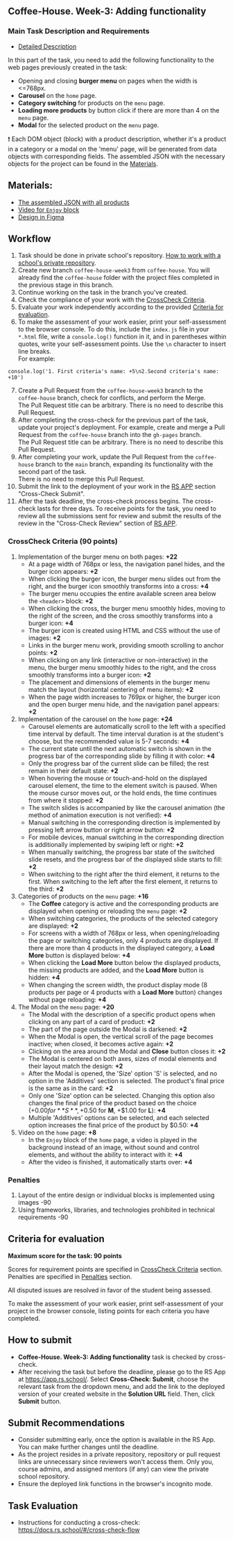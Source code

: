 ## Coffee-House. Week-3: Adding functionality

### Main Task Description and Requirements
- [Detailed Description](coffee-house.md)  
  
In this part of the task, you need to add the following functionality to the web pages previously created in the task:

- Opening and closing **burger menu** on pages when the width is <=768px.
- **Carousel** on the `home` page.
- **Category switching** for products on the `menu` page.
- **Loading more products** by button click if there are more than 4 on the `menu` page.
- **Modal** for the selected product on the `menu` page.

❗ Each DOM object (block) with a product description, whether it's a product in a category or a modal on the 'menu' page, will be generated from data objects with corresponding fields. The assembled JSON with the necessary objects for the project can be found in the [Materials](#materials).

## Materials:
- [The assembled JSON with all products](products.json)
- [Video for `Enjoy` block](https://www.pexels.com/ru-ru/video/2909914/)
- [Design in Figma](https://www.figma.com/file/SAoBmuOqTfguehdT4IFRxQ/Coffee-House?type=design&node-id=0-1&mode=design&t=qis81E9Ovgx47eVl-0)

## Workflow

1. Task should be done in private school's repository. [How to work with a school's private repository](https://docs.rs.school/#/private-repository).  
2. Create new branch `coffee-house-week3` from `coffee-house`. You will already find the `coffee-house` folder with the project files completed in the previous stage in this branch.
3. Continue working on the task in the branch you've created.  
4. Check the compliance of your work with the [CrossCheck Criteria](#crosscheck-criteria).  
5. Evaluate your work independently according to the provided [Criteria for evaluation](#criteria-for-evaluation).
6. To make the assessment of your work easier, print your self-assessment to the browser console. To do this, include the `index.js` file in your `*.html` file, write a `console.log()` function in it, and in parentheses within quotes, write your self-assessment points. Use the `\n` character to insert line breaks.  
For example:
```
console.log('1. First criteria's name: +5\n2.Second criteria's name: +10')
``` 
7. Create a Pull Request from the `coffee-house-week3` branch to the `coffee-house` branch, check for conflicts, and perform the Merge.  
The Pull Request title can be arbitrary. There is no need to describe this Pull Request.  
8. After completing the cross-check for the previous part of the task, update your project's deployment. For example, create and merge a Pull Request from the `coffee-house` branch into the `gh-pages` branch.  
The Pull Request title can be arbitrary. There is no need to describe this Pull Request.  
9. After completing your work, update the Pull Request from the `coffee-house` branch to the `main` branch, expanding its functionality with the second part of the task.  
There is no need to merge this Pull Request. 
10. Submit the link to the deployment of your work in the [RS APP](https://app.rs.school/) section "Cross-Check Submit".
11. After the task deadline, the cross-check process begins. The cross-check lasts for three days. To receive points for the task, you need to review all the submissions sent for review and submit the results of the review in the "Cross-Check Review" section of [RS APP](https://app.rs.school/).

### CrossCheck Criteria (90 points)
1. Implementation of the burger menu on both pages: **+22**
   - At a page width of 768px or less, the navigation panel hides, and the burger icon appears: **+2**
   - When clicking the burger icon, the burger menu slides out from the right, and the burger icon smoothly transforms into a cross: **+4**
   - The burger menu occupies the entire available screen area below the `<header>` block: **+2**
   - When clicking the cross, the burger menu smoothly hides, moving to the right of the screen, and the cross smoothly transforms into a burger icon: **+4**
   - The burger icon is created using HTML and CSS without the use of images: **+2**
   - Links in the burger menu work, providing smooth scrolling to anchor points: **+2**
   - When clicking on any link (interactive or non-interactive) in the menu, the burger menu smoothly hides to the right, and the cross smoothly transforms into a burger icon: **+2**
   - The placement and dimensions of elements in the burger menu match the layout (horizontal centering of menu items): **+2**
   - When the page width increases to 769px or higher, the burger icon and the open burger menu hide, and the navigation panel appears: **+2**
2. Implementation of the carousel on the `home` page: **+24**
   - Carousel elements are automatically scroll to the left with a specified time interval by default. The time interval duration is at the student's choose, but the recommended value is 5-7 seconds: **+4**
   - The current state until the next automatic switch is shown in the progress bar of the corresponding slide by filling it with color: **+4**
   - Only the progress bar of the current slide can be filled; the rest remain in their default state: **+2**
   - When hovering the mouse or touch-and-hold on the displayed carousel element, the time to the element switch is paused. When the mouse cursor moves out, or the hold ends, the time continues from where it stopped: **+2**
   - The switch slides is accompanied by like the carousel animation (the method of animation execution is not verified): **+4**
   - Manual switching in the corresponding direction is implemented by pressing left arrow button or right arrow button: **+2**
   - For mobile devices, manual switching in the corresponding direction is additionally implemented by swiping left or right: **+2**
   - When manually switching, the progress bar state of the switched slide resets, and the progress bar of the displayed slide starts to fill: **+2**
   - When switching to the right after the third element, it returns to the first. When switching to the left after the first element, it returns to the third: **+2**
3. Categories of products on the `menu` page: **+16**
   - The **Coffee** category is active and the corresponding products are displayed when opening or reloading the `menu` page: **+2**
   - When switching categories, the products of the selected category are displayed: **+2**
   - For screens with a width of 768px or less, when opening/reloading the page or switching categories, only 4 products are displayed. If there are more than 4 products in the displayed category, a **Load More** button is displayed below: **+4**
   - When clicking the **Load More** button below the displayed products, the missing products are added, and the **Load More** button is hidden: **+4**
   - When changing the screen width, the product display mode (8 products per page or 4 products with a **Load More** button) changes without page reloading: **+4**
4. The Modal on the `menu` page: **+20**
   - The Modal with the description of a specific product opens when clicking on any part of a card of product: **+2**
   - The part of the page outside the Modal is darkened: **+2**
   - When the Modal is open, the vertical scroll of the page becomes inactive; when closed, it becomes active again: **+2**
   - Clicking on the area around the Modal and **Close** button closes it: **+2**
   - The Modal is centered on both axes, sizes of modal elements and their layout match the design: **+2**
   - After the Modal is opened, the 'Size' option 'S' is selected, and no option in the 'Additives' section is selected. The product's final price is the same as in the card: **+2**
   - Only one 'Size' option can be selected. Changing this option also changes the final price of the product based on the choice (+$0.00 for **S**, +$0.50 for **M**, +$1.00 for **L**): **+4**
   - Multiple 'Additives' options can be selected, and each selected option increases the final price of the product by $0.50: **+4**
5. Video on the `home` page: **+8**
   - In the `Enjoy` block of the `home` page, a video is played in the background instead of an image, without sound and control elements, and without the ability to interact with it: **+4**
   - After the video is finished, it automatically starts over: **+4**

### Penalties
1. Layout of the entire design or individual blocks is implemented using images -90
2. Using frameworks, libraries, and technologies prohibited in technical requirements -90

## Criteria for evaluation

**Maximum score for the task: 90 points**  

Scores for requirement points are specified in [CrossCheck Criteria](#crosscheck-criteria) section.  
Penalties are specified in [Penalties](#penalties) section.  

All disputed issues are resolved in favor of the student being assessed.

To make the assessment of your work easier, print self-assessment of your project in the browser console, listing points for each criteria you have completed.

## How to submit
- **Coffee-House. Week-3: Adding functionality** task is checked by cross-check.  
- After receiving the task but before the deadline, please go to the RS App at https://app.rs.school/. Select **Cross-Check: Submit**, choose the relevant task from the dropdown menu, and add the link to the deployed version of your created website in the **Solution URL** field. Then, click **Submit** button.   

## Submit Recommendations
- Consider submitting early, once the option is available in the RS App. You can make further changes until the deadline.
- As the project resides in a private repository, repository or pull request links are unnecessary since reviewers won't access them. Only you, course admins, and assigned mentors (if any) can view the private school repository.
- Ensure the deployed link functions in the browser's incognito mode.

## Task Evaluation
- Instructions for conducting a cross-check: https://docs.rs.school/#/cross-check-flow
